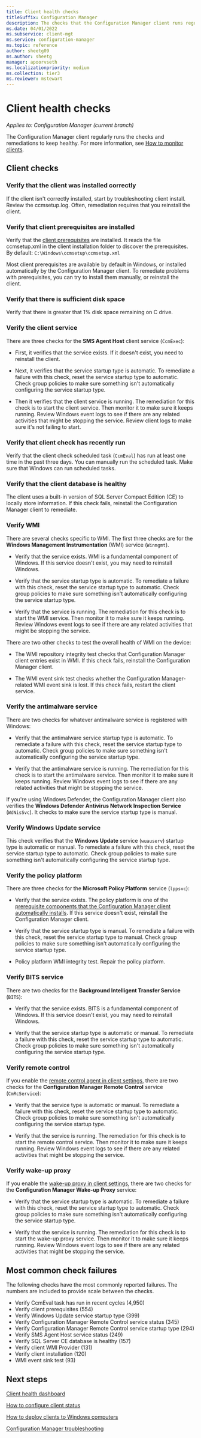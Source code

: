 ```yaml
---
title: Client health checks
titleSuffix: Configuration Manager
description: The checks that the Configuration Manager client runs regularly to keep healthy.
ms.date: 04/01/2022
ms.subservice: client-mgt
ms.service: configuration-manager
ms.topic: reference
author: sheetg09
ms.author: sheetg
manager: apoorvseth
ms.localizationpriority: medium
ms.collection: tier3
ms.reviewer: mstewart
---
```


# Client health checks

*Applies to: Configuration Manager (current branch)*

The Configuration Manager client regularly runs the checks and remediations to keep healthy. For more information, see [How to monitor clients](monitor-clients.md).

## Client checks

### Verify that the client was installed correctly

<!--AD9CAF50-6602-4857-A9F4-64864EA30BDF-->

If the client isn't correctly installed, start by troubleshooting client install. Review the ccmsetup.log. Often, remediation requires that you reinstall the client.

### Verify that client prerequisites are installed

<!--2F373187-6295-4CBB-BE9E-8E43C459883A-->

Verify that the [client prerequisites](../deploy/prerequisites-for-deploying-clients-to-windows-computers.md) are installed. It reads the file ccmsetup.xml in the client installation folder to discover the prerequisites. By default: `C:\Windows\ccmsetup\ccmsetup.xml`

Most client prerequisites are available by default in Windows, or installed automatically by the Configuration Manager client. To remediate problems with prerequisites, you can try to install them manually, or reinstall the client.

### Verify that there is sufficient disk space

Verify that there is greater that 1% disk space remaining on C drive.

### Verify the client service

There are three checks for the **SMS Agent Host** client service (`CcmExec`):

- First, it verifies that the service exists.<!--8883C683-04C8-4228-BB76-2EDD666BA781--> If it doesn't exist, you need to reinstall the client.

- Next, it verifies that the service startup type is automatic.<!--13F46523-5B82-417d-A363-A644E80CAD76--> To remediate a failure with this check, reset the service startup type to automatic. Check group policies to make sure something isn't automatically configuring the service startup type.

- Then it verifies that the client service is running.<!--70BECB51-44A1-4b46-8A23-6EA3D345B677--> The remediation for this check is to start the client service. Then monitor it to make sure it keeps running. Review Windows event logs to see if there are any related activities that might be stopping the service. Review client logs to make sure it's not failing to start.

### Verify that client check has recently run

<!--33F46523-5B82-417d-A363-A644E80CAD76-->

Verify that the client check scheduled task (`CcmEval`) has run at least one time in the past three days. You can manually run the scheduled task. Make sure that Windows can run scheduled tasks.

### Verify that the client database is healthy

<!--7B9F8FF6-EDF7-42CA-A67F-073A2E161C19-->

The client uses a built-in version of SQL Server Compact Edition (CE) to locally store information. If this check fails, reinstall the Configuration Manager client to remediate.

### Verify WMI

There are several checks specific to WMI. The first three checks are for the **Windows Management Instrumentation** (WMI) service (`Winmgmt`).

- Verify that the service exists.<!--4AB7D77D-3BB0-4EAB-BEFD-7C0F7DA10296--> WMI is a fundamental component of Windows. If this service doesn't exist, you may need to reinstall Windows.

- Verify that the service startup type is automatic.<!--518C0699-03F8-4F38-85C4-4D319EAEFC05--> To remediate a failure with this check, reset the service startup type to automatic. Check group policies to make sure something isn't automatically configuring the service startup type.

- Verify that the service is running.<!--7F4B6E15-2221-455B-9615-93C379E470D5--> The remediation for this check is to start the WMI service. Then monitor it to make sure it keeps running. Review Windows event logs to see if there are any related activities that might be stopping the service.

There are two other checks to test the overall health of WMI on the device:

- The WMI repository integrity test checks that Configuration Manager client entries exist in WMI.<!--A81778B5-9A1E-4A52-9C6E-6939CEFAA118--> If this check fails, reinstall the Configuration Manager client.

- The WMI event sink test checks whether the Configuration Manager-related WMI event sink is lost.<!--C35E790D-4C05-40A8-BB46-A68578966D19--> If this check fails, restart the client service.

### Verify the antimalware service

There are two checks for whatever antimalware service is registered with Windows:

- Verify that the antimalware service startup type is automatic.<!--09886543-BE8B-431F-BC00-7D917632E22C--> To remediate a failure with this check, reset the service startup type to automatic. Check group policies to make sure something isn't automatically configuring the service startup type.

- Verify that the antimalware service is running.<!--5B50566C-363E-4F1C-8A7D-6F2D2A51B142--> The remediation for this check is to start the antimalware service. Then monitor it to make sure it keeps running. Review Windows event logs to see if there are any related activities that might be stopping the service.

If you're using Windows Defender, the Configuration Manager client also verifies the **Windows Defender Antivirus Network Inspection Service** (`WdNisSvc`).<!--6BC824B4-BD8C-4779-BB10-ABDBCD5AFAEB--> It checks to make sure the service startup type is manual.

### Verify Windows Update service

This check verifies that the **Windows Update** service (`wuauserv`) startup type is automatic or manual.<!--E8030BE0-B773-4742-B6A1-0870CF139117,D6CB32EA-423D-44CB-9C58-97CE55D2148E--> To remediate a failure with this check, reset the service startup type to automatic. Check group policies to make sure something isn't automatically configuring the service startup type.

### Verify the policy platform

There are three checks for the **Microsoft Policy Platform** service (`lppsvc`):

- Verify that the service exists.<!--7EF00FDD-3DF0-496A-A999-AADD1B3016C1--> The policy platform is one of the [prerequisite components that the Configuration Manager client automatically installs](../deploy/prerequisites-for-deploying-clients-to-windows-computers.md#components-automatically-downloaded-during-installation). If this service doesn't exist, reinstall the Configuration Manager client.

- Verify that the service startup type is manual.<!--D9D0245D-0617-4C2F-8837-84A397AC5B22--> To remediate a failure with this check, reset the service startup type to manual. Check group policies to make sure something isn't automatically configuring the service startup type.

- Policy platform WMI integrity test.<!--0614757F-7AA6-4933-965B-06D6A8243D0B--> Repair the policy platform.<!-- need to validate with engineering whether this older process is valid and supported: http://sccmbrokeit.blogspot.com/2013/10/sccm-2012-client-troubleshooting.html -->

### Verify BITS service

There are two checks for the **Background Intelligent Transfer Service** (`BITS`):

- Verify that the service exists.<!--5CC6C949-5001-4765-84B4-DD4FDC1E6940--> BITS is a fundamental component of Windows. If this service doesn't exist, you may need to reinstall Windows.

- Verify that the service startup type is automatic or manual.<!--C6E29CF5-F9B2-450B-AE61-C4B256A75023--> To remediate a failure with this check, reset the service startup type to automatic. Check group policies to make sure something isn't automatically configuring the service startup type.

### Verify remote control

If you enable the [remote control agent in client settings](../deploy/about-client-settings.md#remote-tools), there are two checks for the **Configuration Manager Remote Control** service (`CmRcService`):

- Verify that the service type is automatic or manual.<!--9040BA8C-580D-4FCA-8846-BBD5F5BB1597--> To remediate a failure with this check, reset the service startup type to automatic. Check group policies to make sure something isn't automatically configuring the service startup type.

- Verify that the service is running.<!--9DCD49EF-E021-46FF-A777-49210B558527--> The remediation for this check is to start the remote control service. Then monitor it to make sure it keeps running. Review Windows event logs to see if there are any related activities that might be stopping the service.

### Verify wake-up proxy

If you enable the [wake-up proxy in client settings](../deploy/about-client-settings.md#power-management), there are two checks for the **Configuration Manager Wake-up Proxy** service:

- Verify that the service startup type is automatic.<!--934F12E3-295E-4BA0-AE0F-09859685720F--> To remediate a failure with this check, reset the service startup type to automatic. Check group policies to make sure something isn't automatically configuring the service startup type.

- Verify that the service is running.<!--43029EED-EB9D-4E35-A5F7-7FDD93EC8C57--> The remediation for this check is to start the wake-up proxy service. Then monitor it to make sure it keeps running. Review Windows event logs to see if there are any related activities that might be stopping the service.

<!-- need to confirm if these checks are still applicable

|WMI repository read and write test<!--14E6774A-1795-4E09-B17D-B6F36A124205--|Reset the WMI repository and reinstall the Configuration Manager client|Remediation of this client check is only performed on devices that run Windows Server 2003, Windows XP (64-bit) or earlier versions.|

|Verify that the client WMI provider is healthy<!--690A959D-6210-4930-865F-E3BB82F02133--|Restart the Windows Management Instrumentation service|Remediation of this client check is only performed on devices that run Windows Server 2003, Windows XP (64-bit) or earlier.|

717C0799-02F8-2F38-25C4-2D319EAEFC07	Verify/Remediate Mobile Devices state.

 -->

## Most common check failures

The following checks have the most commonly reported failures. The numbers are included to provide scale between the checks.

- Verify CcmEval task has run in recent cycles (4,950)
- Verify client prerequisites (554)
- Verify Windows Update service startup type (399)
- Verify Configuration Manager Remote Control service status (345)
- Verify Configuration Manager Remote Control service startup type (294)
- Verify SMS Agent Host service status (249)
- Verify SQL Server CE database is healthy (157)
- Verify client WMI Provider (131)
- Verify client installation (120)
- WMI event sink test (93)

## Next steps

[Client health dashboard](client-health-dashboard.md)

[How to configure client status](../deploy/configure-client-status.md#automatic-remediation-exclusion)

[How to deploy clients to Windows computers](../deploy/deploy-clients-to-windows-computers.md)

[Configuration Manager troubleshooting](/troubleshoot/mem/configmgr/welcome-configuration-manager)
